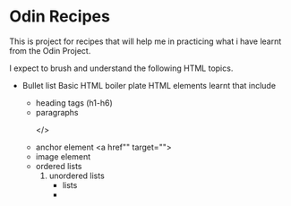 # Odin Recipes #
This is project for recipes that will help me in practicing what i have learnt from the Odin Project.

I expect to brush and understand the following HTML topics.

- Bullet list
Basic HTML boiler plate
HTML elements learnt that include
    
    - heading tags (h1-h6)
    - paragraphs <p></>
    - anchor element <a href"" target=""></a>
    - image element <img>
    - ordered lists <ol>
    - unordered lists <ul>
    - lists <li>
    